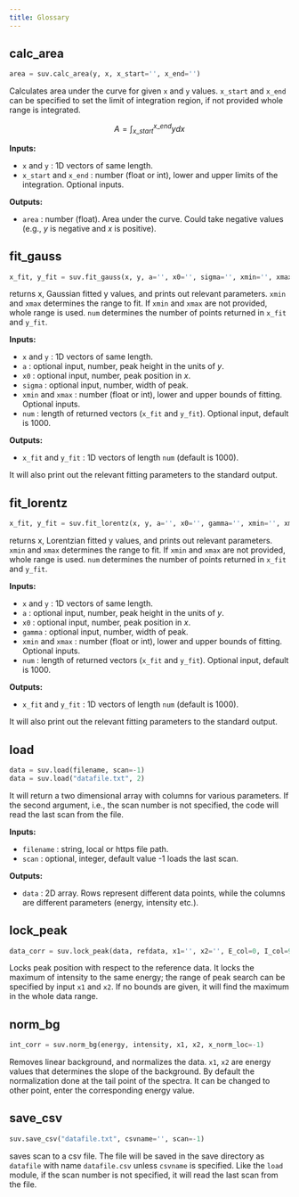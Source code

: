 ```yaml
---
title: Glossary
---
```

## calc_area
```python
area = suv.calc_area(y, x, x_start='', x_end='')
```
Calculates area under the curve for given `x` and `y` values. `x_start` and
`x_end` can be specified to set the limit of integration region, if not provided
whole range is integrated.

$$
A = \int_{x\_start}^{x\_end} y dx
$$

**Inputs:**
- `x` and `y` : 1D vectors of same length.
- `x_start` and `x_end` : number (float or int), lower and upper limits of the
integration. Optional inputs.

**Outputs:**
- `area` : number (float). Area under the curve. Could take negative values
(e.g., $y$ is negative and $x$ is positive).

## fit_gauss
```python
x_fit, y_fit = suv.fit_gauss(x, y, a='', x0='', sigma='', xmin='', xmax='', num=1000)
```
returns x, Gaussian fitted y values, and prints out relevant parameters. `xmin`
and `xmax` determines the range to fit. If `xmin` and `xmax` are not provided,
whole range is used. `num` determines the number of points returned in `x_fit`
and `y_fit`.

**Inputs:**
- `x` and `y` : 1D vectors of same length.
- `a` : optional input, number, peak height in the units of $y$.
- `x0` : optional input, number, peak position in $x$.
- `sigma` : optional input, number, width of peak.
- `xmin` and `xmax` : number (float or int), lower and upper bounds of fitting.
Optional inputs.
- `num` : length of returned vectors (`x_fit` and `y_fit`). Optional input,
default is 1000.

**Outputs:**
- `x_fit` and `y_fit` : 1D vectors of length `num` (default is 1000).

It will also print out the relevant fitting parameters to the standard output.

## fit_lorentz
```python
x_fit, y_fit = suv.fit_lorentz(x, y, a='', x0='', gamma='', xmin='', xmax='', num=1000)
```
returns x, Lorentzian fitted y values, and prints out relevant parameters.
`xmin` and `xmax` determines the range to fit. If `xmin` and `xmax` are not
provided, whole range is used. `num` determines the number of points returned
in `x_fit` and `y_fit`.

**Inputs:**
- `x` and `y` : 1D vectors of same length.
- `a` : optional input, number, peak height in the units of $y$.
- `x0` : optional input, number, peak position in $x$.
- `gamma` : optional input, number, width of peak.
- `xmin` and `xmax` : number (float or int), lower and upper bounds of fitting.
Optional inputs.
- `num` : length of returned vectors (`x_fit` and `y_fit`). Optional input,
default is 1000.

**Outputs:**
- `x_fit` and `y_fit` : 1D vectors of length `num` (default is 1000).

It will also print out the relevant fitting parameters to the standard output.

## load
```python
data = suv.load(filename, scan=-1)
data = suv.load("datafile.txt", 2)
```
It will return a two dimensional array with columns for various parameters. If
the second argument, i.e., the scan number is not specified, the code will read
the last scan from the file.

**Inputs:**
- `filename` : string, local or https file path.
- `scan` : optional, integer, default value -1 loads the last scan.

**Outputs:**
- `data` : 2D array. Rows represent different data points, while the columns
are different parameters (energy, intensity etc.).

## lock_peak
```python
data_corr = suv.lock_peak(data, refdata, x1='', x2='', E_col=0, I_col=9, I0_col=4)
```
Locks peak position with respect to the reference data. It locks the maximum of
intensity to the same energy; the range of peak search can be specified by input
`x1` and `x2`. If no bounds are given, it will find the maximum in the whole
data range.

## norm_bg
```python
int_corr = suv.norm_bg(energy, intensity, x1, x2, x_norm_loc=-1)
```
Removes linear background, and normalizes the data. `x1`, `x2` are energy values
that determines the slope of the background. By default the normalization done
at the tail point of the spectra. It can be changed to other point, enter the
corresponding energy value.

## save_csv
```python
suv.save_csv("datafile.txt", csvname='', scan=-1)
```
saves scan to a csv file. The file will be saved in the save directory as
`datafile` with name `datafile.csv` unless  `csvname` is specified. Like the
`load` module, if the scan number is not specified, it will read the last scan
from the file.
